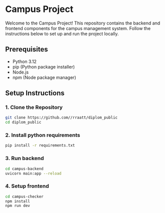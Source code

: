 # Campus Project

Welcome to the Campus Project! This repository contains the backend and frontend components for the campus management system. Follow the instructions below to set up and run the project locally.

## Prerequisites

- Python 3.12
- pip (Python package installer)
- Node.js
- npm (Node package manager)

## Setup Instructions

### 1. Clone the Repository

```bash
git clone https://github.com//rraatt/diplom_public
cd diplom_public
```

### 2. Install python requirements

```bash
pip install -r requirements.txt
```

### 3. Run backend

```bash
cd campus-backend
uvicorn main:app --reload
```

### 4. Setup frontend

```bash
cd campus-checker
npm install
npm run dev
```

